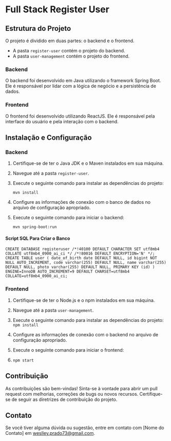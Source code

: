 
# Full Stack Register User


## Estrutura do Projeto

O projeto é dividido em duas partes: o backend e o frontend.

- A pasta `register-user` contém o projeto do backend.
- A pasta `user-management` contém o projeto do frontend.

### Backend

O backend foi desenvolvido em Java utilizando o framework Spring Boot. Ele é responsável por lidar com a lógica de negócio e a persistência de dados.

### Frontend

O frontend foi desenvolvido utilizando ReactJS. Ele é responsável pela interface do usuário e pela interação com o backend.

## Instalação e Configuração

### Backend

1. Certifique-se de ter o Java JDK e o Maven instalados em sua máquina.
2. Navegue até a pasta `register-user`.
3. Execute o seguinte comando para instalar as dependências do projeto:

   `mvn install`

4. Configure as informações de conexão com o banco de dados no arquivo de configuração apropriado.

5. Execute o seguinte comando para iniciar o backend:

   `mvn spring-boot:run`

#### Script SQL Para Criar o Banco
`CREATE DATABASE registeruser /*!40100 DEFAULT CHARACTER SET utf8mb4 COLLATE utf8mb4_0900_ai_ci */ /*!80016 DEFAULT ENCRYPTION='N' */;
CREATE TABLE user (
  date_of_birth date DEFAULT NULL,
  id bigint NOT NULL AUTO_INCREMENT,
  code varchar(255) DEFAULT NULL,
  name varchar(255) DEFAULT NULL,
  photo varchar(255) DEFAULT NULL,
  PRIMARY KEY (id)
) ENGINE=InnoDB AUTO_INCREMENT=9 DEFAULT CHARSET=utf8mb4 COLLATE=utf8mb4_0900_ai_ci;`

### Frontend

1. Certifique-se de ter o Node.js e o npm instalados em sua máquina.
2. Navegue até a pasta `user-management`.
3. Execute o seguinte comando para instalar as dependências do projeto:
    `npm install`

4. Configure as informações de conexão com o backend no arquivo de configuração apropriado.

5. Execute o seguinte comando para iniciar o frontend:
6. 
   `npm start`

## Contribuição

As contribuições são bem-vindas! Sinta-se à vontade para abrir um pull request com melhorias, correções de bugs ou novos recursos. Certifique-se de seguir as diretrizes de contribuição do projeto.

## Contato

Se você tiver alguma dúvida ou sugestão, entre em contato com [Nome do Contato] em [weslley.prado73@gmail.com](weslley.prado73@gmail.com).

